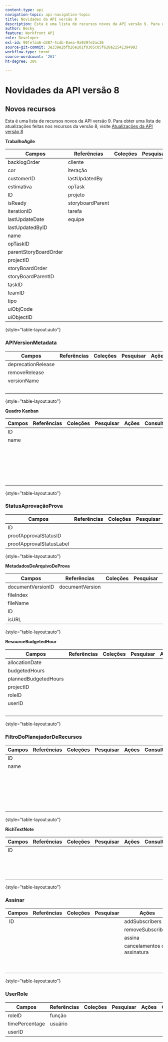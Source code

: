 ```yaml
---
content-type: api
navigation-topic: api-navigation-topic
title: Novidades da API versão 8
description: Esta é uma lista de recursos novos da API versão 9. Para obter uma lista de atualizações que foram feitas nos recursos da versão 8, visite Atualizações para a API versão 8
author: Becky
feature: Workfront API
role: Developer
exl-id: 90fefaa6-d387-4cdb-8aea-9a939fe2ac26
source-git-commit: 3e339e2bfb26e101f0305c05f620a21541394993
workflow-type: tm+mt
source-wordcount: '261'
ht-degree: 30%

---
```


# Novidades da API versão 8

## Novos recursos

Esta é uma lista de recursos novos da API versão 9. Para obter uma lista de atualizações feitas nos recursos da versão 8, visite [Atualizações da API versão 8](../../wf-api/api/new-api-version-8-updates.md)

**TrabalhoAgile**

| Campos | Referências | Coleções | Pesquisar | Ações | Consultas | Operações |
|---|---|---|---|---|---|---|
| backlogOrder | cliente |   |   | bulkCopy  |   | COPIAR |
| cor | iteração  |   |   |   |   | CONTAGEM |
| customerID | lastUpdatedBy |   |   |   |   | EXCLUIR |
| estimativa | opTask |   |   |   |   | EDITAR |
| ID | projeto |   |   |   |   | GET  |
| isReady | storyboardParent |   |   |   |   | RELATÓRIO |
| iterationID | tarefa |   |   |   |   | SEARCH |
| lastUpdateDate | equipe |   |   |   |   |   |
| lastUpdatedByID |   |   |   |   |   |   |
| name |   |   |   |   |   |   |
| opTaskID |   |   |   |   |   |   |
| parentStoryBoardOrder |   |   |   |   |   |   |
| projectID |   |   |   |   |   |   |
| storyBoardOrder |   |   |   |   |   |   |
| storyBoardParentID |   |   |   |   |   |   |
| taskID  |   |   |   |   |   |   |
| teamID |   |   |   |   |   |   |
| tipo |   |   |   |   |   |   |
| uiObjCode |   |   |   |   |   |   |
| uiObjectID |   |   |   |   |   |   |

{style="table-layout:auto"}

### APIVersionMetadata

| Campos | Referências | Coleções | Pesquisar | Ações | Consultas | Operações |
|---|---|---|---|---|---|---|
| deprecationRelease |   |   |   |   |   | CONTAGEM  |
| removeRelease |   |   |   |   |   | GET |
| versionName |   |   |   |   |   | RELATÓRIO |
|   |   |   |   |   |   | SEARCH |

{style="table-layout:auto"}

**Quadro Kanban**

| Campos | Referências | Coleções | Pesquisar | Ações | Consultas | Operações |
|---|---|---|---|---|---|---|
| ID |   |   |   |   |   | ADICIONAR |
| name |   |   |   |   |   | CONTAGEM |
|   |   |   |   |   |   | EXCLUIR |
|   |   |   |   |   |   | EDITAR |
|   |   |   |   |   |   | GET |
|   |   |   |   |   |   | RELATÓRIO |
|   |   |   |   |   |   | SEARCH |

{style="table-layout:auto"}

### StatusAprovaçãoProva

| Campos | Referências | Coleções | Pesquisar | Ações | Consultas | Operações |
|---|---|---|---|---|---|---|
| ID |   |   |   |   |   |   |
| proofApprovalStatusID |   |   |   |   |   |   |
| proofApprovalStatusLabel |   |   |   |   |   |   |

{style="table-layout:auto"}

**MetadadosDeArquivoDeProva**

| Campos | Referências | Coleções | Pesquisar | Ações | Consultas | Operações |
|---|---|---|---|---|---|---|
| documentVersionID | documentVersion |   |   |   |   |   |
| fileIndex |   |   |   |   |   |   |
| fileName |   |   |   |   |   |   |
| ID |   |   |   |   |   |   |
| isURL |   |   |   |   |   |   |

{style="table-layout:auto"}

**ResourceBudgetedHour**

| Campos | Referências | Coleções | Pesquisar | Ações | Consultas | Operações |
|---|---|---|---|---|---|---|
| allocationDate |   |   |   |   |   | ADICIONAR |
| budgetedHours |   |   |   |   |   | CONTAGEM |
| plannedBudgetedHours |   |   |   |   |   | EXCLUIR |
| projectID |   |   |   |   |   | EDITAR |
| roleID |   |   |   |   |   | GET |
| userID |   |   |   |   |   | RELATÓRIO |
|   |   |   |   |   |   | SEARCH |

{style="table-layout:auto"}

### FiltroDoPlanejadorDeRecursos

| Campos | Referências | Coleções | Pesquisar | Ações | Consultas | Operações |
|---|---|---|---|---|---|---|
| ID |   |   |   |   |   | ADICIONAR |
| name |   |   |   |   |   | CONTAGEM |
|   |   |   |   |   |   | EXCLUIR |
|   |   |   |   |   |   | EDITAR |
|   |   |   |   |   |   | GET |
|   |   |   |   |   |   | RELATÓRIO |
|   |   |   |   |   |   | SEARCH |

{style="table-layout:auto"}

**RichTextNote**

| Campos | Referências | Coleções | Pesquisar | Ações | Consultas | Operações |
|---|---|---|---|---|---|---|
| ID |   |   |   |   |   | CONTAGEM |
|   |   |   |   |   |   | GET |
|   |   |   |   |   |   | RELATÓRIO |
|   |   |   |   |   |   | SEARCH |

{style="table-layout:auto"}

### Assinar

| Campos | Referências | Coleções | Pesquisar | Ações | Consultas | Operações |
|---|---|---|---|---|---|---|
|  ID |   |   |   | addSubscribers | assinantes | ADICIONAR |
|   |   |   |   | removeSubscribers |   | CONTAGEM  |
|   |   |   |   | assina |   | EXCLUIR |
|   |   |   |   | cancelamentos de assinatura |   | GET |
|   |   |   |   |   |   | RELATÓRIO |
|   |   |   |   |   |   | SEARCH |

{style="table-layout:auto"}

### UserRole

| Campos | Referências | Coleções | Pesquisar | Ações | Consultas | Operações |
|---|---|---|---|---|---|---|
| roleID | função |   |   |   |   |   |
| timePercentage | usuário |   |   |   |   |   |
| userID |   |   |   |   |   |   |

